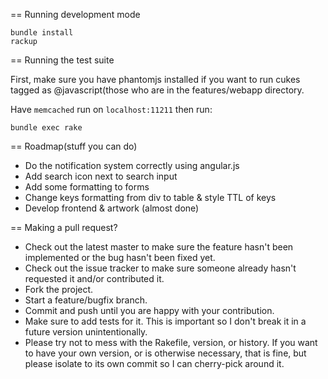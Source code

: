 == Running development mode

    bundle install
    rackup

== Running the test suite

First, make sure you have phantomjs installed if you want to run cukes tagged as @javascript(those who are in the features/webapp directory.

Have `memcached` run on `localhost:11211` then run:

    bundle exec rake

== Roadmap(stuff you can do)

* Do the notification system correctly using angular.js
* Add search icon next to search input
* Add some formatting to forms
* Change keys formatting from div to table & style TTL of keys
* Develop frontend & artwork (almost done)

== Making a pull request?
 
* Check out the latest master to make sure the feature hasn't been implemented or the bug hasn't been fixed yet.
* Check out the issue tracker to make sure someone already hasn't requested it and/or contributed it.
* Fork the project.
* Start a feature/bugfix branch.
* Commit and push until you are happy with your contribution.
* Make sure to add tests for it. This is important so I don't break it in a future version unintentionally.
* Please try not to mess with the Rakefile, version, or history. If you want to have your own version, or is otherwise necessary, that is fine, but please isolate to its own commit so I can cherry-pick around it.
